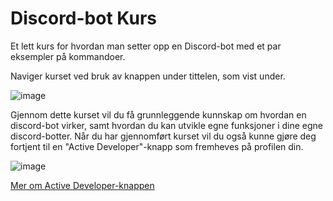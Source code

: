 # Discord-bot Kurs
Et lett kurs for hvordan man setter opp en Discord-bot med et par eksempler på kommandoer.

Naviger kurset ved bruk av knappen under tittelen, som vist under.
 
![image](https://user-images.githubusercontent.com/40642234/210737751-5721b2c6-8b9c-466d-991b-f6013e1cb73d.png)

Gjennom dette kurset vil du få grunnleggende kunnskap om hvordan en discord-bot virker, samt hvordan du kan utvikle egne funksjoner i dine egne discord-botter.
Når du har gjennomført kurset vil du også kunne gjøre deg fortjent til en "Active Developer"-knapp som fremheves på profilen din.

![image](https://user-images.githubusercontent.com/40642234/210771034-0b47300e-259d-4562-af1b-1ecebf75bce1.png)

[Mer om Active Developer-knappen](https://support-dev.discord.com/hc/en-us/articles/10113997751447)
